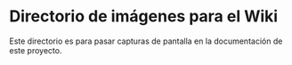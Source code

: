 # Directorio de imágenes para el Wiki

Este directorio es para pasar capturas de pantalla en la documentación de este proyecto.
